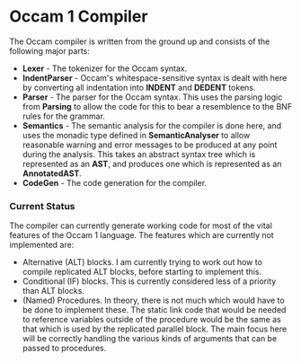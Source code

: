 # Occam 1 Compiler

The Occam compiler is written from the ground up and consists of the following
major parts:

  * __Lexer__ - The tokenizer for the Occam syntax.
  * __IndentParser__ - Occam's whitespace-sensitive syntax is dealt with here
    by converting all indentation into __INDENT__ and __DEDENT__ tokens.
  * __Parser__ - The parser for the Occam syntax. This uses the parsing logic
    from __Parsing__ to allow the code for this to bear a resemblence to the BNF
    rules for the grammar.
  * __Semantics__ - The semantic analysis for the compiler is done here, and
    uses the monadic type defined in __SemanticAnalyser__ to allow reasonable
    warning and error messages to be produced at any point during the analysis.
    This takes an abstract syntax tree which is represented as an __AST__, and
    produces one which is represented as an __AnnotatedAST__.
  * __CodeGen__ - The code generation for the compiler.

### Current Status

The compiler can currently generate working code for most of the vital features
of the Occam 1 language. The features which are currently not implemented are:

  * Alternative (ALT) blocks. I am currently trying to work out how to compile
    replicated ALT blocks, before starting to implement this.
  * Conditional (IF) blocks. This is currently considered less of a priority
    than ALT blocks.
  * (Named) Procedures. In theory, there is not much which would have to be done
    to implement these. The static link code that would be needed to reference
    variables outside of the procedure would be the same as that which is used
    by the replicated parallel block. The main focus here will be correctly
    handling the various kinds of arguments that can be passed to procedures.

